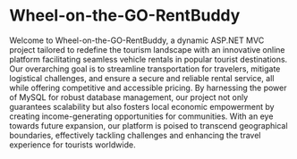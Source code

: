 # Wheel-on-the-GO-RentBuddy

Welcome to Wheel-on-the-GO-RentBuddy, a dynamic ASP.NET MVC project tailored to redefine the tourism landscape with an innovative online platform facilitating seamless vehicle rentals in popular tourist destinations. Our overarching goal is to streamline transportation for travelers, mitigate logistical challenges, and ensure a secure and reliable rental service, all while offering competitive and accessible pricing. By harnessing the power of MySQL for robust database management, our project not only guarantees scalability but also fosters local economic empowerment by creating income-generating opportunities for communities. With an eye towards future expansion, our platform is poised to transcend geographical boundaries, effectively tackling challenges and enhancing the travel experience for tourists worldwide.
